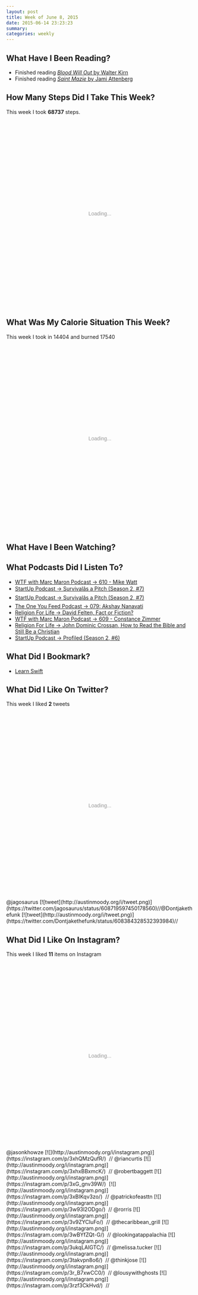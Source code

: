 ```yaml
---
layout: post
title: Week of June 8, 2015
date: 2015-06-14 23:23:23
summary:
categories: weekly
---
```



## What Have I Been Reading?

* Finished reading [*Blood Will Out* by Walter Kirn](http://austinmoody.org/~melange/books/2015/06/09/blood-will-out-by-walter-kirn/)
* Finished reading [*Saint Mazie* by Jami Attenberg](http://austinmoody.org/~melange/books/2015/06/11/saint-mazie/)

## How Many Steps Did I Take This Week?

This week I took **68737** steps.

<div id="chart-1" style="height: 500px; text-align: center; color: #999; line-height: 500px; font-size: 14px; font-family: 'Lucida Grande', 'Lucida Sans Unicode', Verdana, Arial, Helvetica, sans-serif;">Loading...</div><script type="text/javascript">
  new Chartkick.ColumnChart("chart-1", {"Mon":14121,"Tue":5786,"Wed":6599,"Thu":4747,"Fri":11755,"Sat":16188,"Sun":9541}, {});
</script>


## What Was My Calorie Situation This Week?

This week I took in 14404 and burned 17540

<div id="chart-2" style="height: 500px; text-align: center; color: #999; line-height: 500px; font-size: 14px; font-family: 'Lucida Grande', 'Lucida Sans Unicode', Verdana, Arial, Helvetica, sans-serif;">Loading...</div><script type="text/javascript">
  new Chartkick.ColumnChart("chart-2", [{"name":"Calories In","data":{"Mon":2500,"Tue":2408,"Wed":2235,"Thu":140,"Fri":2253,"Sat":2008,"Sun":2860}},{"name":"Calories Out","data":{"Mon":2679,"Tue":2278,"Wed":2187,"Thu":2160,"Fri":2602,"Sat":3123,"Sun":2511}}], {});
</script>




## What Have I Been Watching?



## What Podcasts Did I Listen To?

* [WTF with Marc Maron Podcast &rarr; 610 - Mike Watt](https://overcast.fm/+YHIC2k)
* [StartUp Podcast &rarr; Survival&#226;&#128;&#153;s a Pitch (Season 2, #7)](https://overcast.fm/+DHBo7oJ1U)
* [StartUp Podcast &rarr; Survival&#226;&#128;&#153;s a Pitch (Season 2, #7)](https://overcast.fm/+DHBo7oJ1U)
* [The One You Feed Podcast &rarr; 079: Akshay Nanavati](https://overcast.fm/+BcDneBs4o)
* [Religion For Life &rarr; David Felten, Fact or Fiction?](https://overcast.fm/+G6u-QjLY)
* [WTF with Marc Maron Podcast &rarr; 609 - Constance Zimmer](https://overcast.fm/+Yv1GrU)
* [Religion For Life &rarr; John Dominic Crossan, How to Read the Bible and Still Be a Christian](https://overcast.fm/+G6strKjI)
* [StartUp Podcast &rarr; Profiled (Season 2, #6)](https://overcast.fm/+DHBrhX82w)


## What Did I Bookmark?

* [Learn Swift](http://books.aidanf.net/learn-swift)


## What Did I Like On Twitter?

This week I liked **2** tweets

<div id="chart-3" style="height: 500px; text-align: center; color: #999; line-height: 500px; font-size: 14px; font-family: 'Lucida Grande', 'Lucida Sans Unicode', Verdana, Arial, Helvetica, sans-serif;">Loading...</div><script type="text/javascript">
  new Chartkick.BarChart("chart-3", {"Monday":0,"Tuesday":1,"Wednesday":1,"Thursday":0,"Friday":0,"Saturday":0,"Sunday":0}, {});
</script>
@jagosaurus [![tweet](http://austinmoody.org/i/tweet.png)](https://twitter.com/jagosaurus/status/608719597450178560)//@Dontjakethefunk [![tweet](http://austinmoody.org/i/tweet.png)](https://twitter.com/Dontjakethefunk/status/608384328532393984)//


## What Did I Like On Instagram?

This week I liked **11** items on Instagram

<div id="chart-4" style="height: 500px; text-align: center; color: #999; line-height: 500px; font-size: 14px; font-family: 'Lucida Grande', 'Lucida Sans Unicode', Verdana, Arial, Helvetica, sans-serif;">Loading...</div><script type="text/javascript">
  new Chartkick.BarChart("chart-4", {"Monday":2,"Tuesday":2,"Wednesday":5,"Thursday":2,"Friday":0,"Saturday":0,"Sunday":0}, {});
</script>
@jasonkhowze [![](http://austinmoody.org/i/instagram.png)](https://instagram.com/p/3xhQMzQufR/)&nbsp;&nbsp;//
@riancurtis [![](http://austinmoody.org/i/instagram.png)](https://instagram.com/p/3xhxBBxmcK/)&nbsp;&nbsp;//
@robertbaggett [![](http://austinmoody.org/i/instagram.png)](https://instagram.com/p/3xG_gnv39W/)&nbsp;&nbsp;[![](http://austinmoody.org/i/instagram.png)](https://instagram.com/p/3xBIKqv3zo/)&nbsp;&nbsp;//
@patrickofeasttn [![](http://austinmoody.org/i/instagram.png)](https://instagram.com/p/3w93l2ODgo/)&nbsp;&nbsp;//
@rorris [![](http://austinmoody.org/i/instagram.png)](https://instagram.com/p/3v9ZYCIuFo/)&nbsp;&nbsp;//
@thecaribbean_grill [![](http://austinmoody.org/i/instagram.png)](https://instagram.com/p/3wBYfZQt-G/)&nbsp;&nbsp;//
@lookingatappalachia [![](http://austinmoody.org/i/instagram.png)](https://instagram.com/p/3ukqLAIGTC/)&nbsp;&nbsp;//
@melissa.tucker [![](http://austinmoody.org/i/instagram.png)](https://instagram.com/p/3takvpn8o6/)&nbsp;&nbsp;//
@thinkjose [![](http://austinmoody.org/i/instagram.png)](https://instagram.com/p/3r_B7xwCC0/)&nbsp;&nbsp;//
@lousywithghosts [![](http://austinmoody.org/i/instagram.png)](https://instagram.com/p/3rzf3CkHvd/)&nbsp;&nbsp;//
